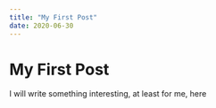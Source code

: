 ```yaml
---
title: "My First Post"
date: 2020-06-30
---
```

# My First Post

I will write something interesting, at least for me, here
